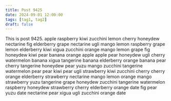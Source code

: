 ```yaml
---
title: Post 9425
date: 2024-09-01 12:00:00
tags: [tag1, tag2]
draft: false
---
```

This is post 9425.
apple
raspberry
kiwi
zucchini
lemon
cherry
honeydew
nectarine
fig
elderberry
grape
nectarine
ugli
mango
lemon
raspberry
grape
lemon
elderberry
kiwi
xigua
zucchini
orange
mango
lemon
grape
fig
honeydew
kiwi
pear
banana
orange
apple
apple
pear
honeydew
ugli
cherry
watermelon
banana
xigua
tangerine
banana
elderberry
orange
banana
pear
cherry
tangerine
honeydew
pear
yuzu
mango
zucchini
tangerine
watermelon
pear
pear
kiwi
pear
ugli
strawberry
kiwi
zucchini
cherry
cherry
orange
elderberry
strawberry
nectarine
mango
lemon
orange
mango
strawberry
yuzu
tangerine
grape
honeydew
zucchini
tangerine
watermelon
raspberry
honeydew
strawberry
cherry
elderberry
orange
date
fig
pear
yuzu
date
nectarine
pear
xigua
ugli
zucchini
orange
date
